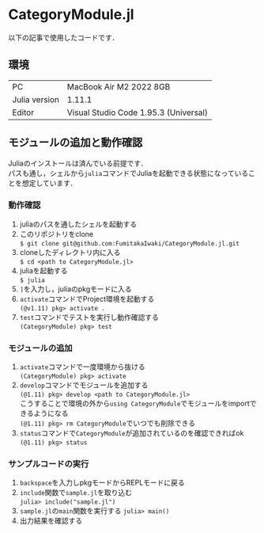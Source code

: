 # CategoryModule.jl
以下の記事で使用したコードです．


## 環境
|  |  |
| ---- | ---- |
| PC | MacBook Air M2 2022 8GB |
| Julia version | 1.11.1 |
| Editor | Visual Studio Code 1.95.3 (Universal) |

## モジュールの追加と動作確認
Juliaのインストールは済んでいる前提です．  
パスも通し，シェルから`julia`コマンドでJuliaを起動できる状態になっていることを想定しています．

### 動作確認
1. juliaのパスを通したシェルを起動する
2. このリポジトリをclone  
    `$ git clone git@github.com:FumitakaIwaki/CategoryModule.jl.git`
3. cloneしたディレクトリ内に入る  
    `$ cd <path to CategoryModule.jl>`
4. juliaを起動する  
    `$ julia`
5. `]`を入力し，juliaのpkgモードに入る
6. `activate`コマンドでProject環境を起動する  
    `(@v1.11) pkg> activate .`
7. `test`コマンドでテストを実行し動作確認する  
    `(CategoryModule) pkg> test`

### モジュールの追加
1. `activate`コマンドで一度環境から抜ける  
    `(CategoryModule) pkg> activate`
2. `develop`コマンドでモジュールを追加する  
    `(@1.11) pkg> develop <path to CategoryModule.jl>`  
    こうすることで環境の外から`using CategoryModule`でモジュールをimportできるようになる  
    `(@1.11) pkg> rm CategoryModule`でいつでも削除できる
3. `status`コマンドで`CategoryModule`が追加されているのを確認できればok  
    `(@1.11) pkg> status`

### サンプルコードの実行
1. `backspace`を入力しpkgモードからREPLモードに戻る
2. `include`関数で`sample.jl`を取り込む  
    `julia> include("sample.jl")`
3. `sample.jl`の`main`関数を実行する
    `julia> main()`
4. 出力結果を確認する